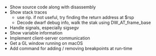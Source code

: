 * Show source code along with disassembly
* Show stack traces
    * use rip. if not useful, try finding the return address at $rsp
    * Decode dwarf debug info, walk the stak using DW_AT_frame_base
* Handle signals, especially sigsegv
* Show variable information
* Implement client-server communication
* Get a GL window running on macOS
* Add command for adding / removing breakpoints at run-time

